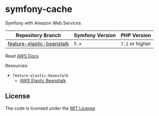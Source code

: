 # symfony-cache

Symfony with Amazon Web Services

| Repository Branch              | Symfony Version | PHP Version     |
|--------------------------------|-----------------|-----------------|
| [feature-elastic-beanstalk][1] | `5.x`           | `7.2` or higher |


Read [AWS Docs](https://aws.amazon.com)

Resources:
- `feature-elastic-beanstalk`
  - [AWS Elastic Beanstalk](https://aws.amazon.com/elasticbeanstalk/)

[1]: https://github.com/habibun/aws/tree/feature-elastic-beanstalk

## License
The code is licensed under the [MIT License](https://github.com/habibun/aws/blob/master/LICENSE)

